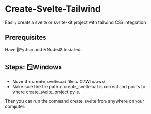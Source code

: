 # Create-Svelte-Tailwind
Easily create a svelte or svelte-kit project with tailwind CSS integration


## Prerequisites

Have 🐍Python and ☕NodeJS installed.

## Steps: 🪟Windows

 - Move the create_svelte.bat file to C:\Windows\
 - Make sure the file path in create_svelte.bat is correct and points to where create_svelte_project.py is.

Then you can run the command create_svelte from anywhere on your computer.
